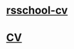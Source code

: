 # [rsschool-cv](https://Finch31.github.io/rsschool-cv/cv)
# [CV](https://Finch31.github.io/rsschool-cv/)

